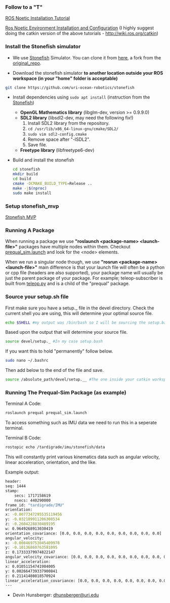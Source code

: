 ### Follow to a "T"
[ROS Noetic Installation Tutorial](http://wiki.ros.org/noetic/Installation/Ubuntu)

[Ros Noetic Environment Installation and Configuration](http://wiki.ros.org/ROS/Tutorials/InstallingandConfiguringROSEnvironment)
(I highly suggest doing the catkin version of the above tutorials - http://wiki.ros.org/catkin)

### Install the Stonefish simulator
- We use [Stonefish](https://stonefish.readthedocs.io/en/latest/install.html) Simulator. You can clone it from [here](https://github.com/uri-ocean-robotics/stonefish), a fork from the [original_repo](https://github.com/patrykcieslak/stonefish).

- Download the stonefish simulator **to another location outside your ROS workspace (in your "home" folder is acceptable)**
```bash
git clone https://github.com/uri-ocean-robotics/stonefish
```

- Install dependencies using `sudo apt install` (instruction from the [Stonefish](https://github.com/patrykcieslak/stonefish))
    * **OpenGL Mathematics library** (libglm-dev, version >= 0.9.9.0)
    * **SDL2 library** (libsdl2-dev, may need the following fix!)
        1. Install SDL2 library from the repository.
        2. `cd /usr/lib/x86_64-linux-gnu/cmake/SDL2/`
        3. `sudo vim sdl2-config.cmake`
        4. Remove space after "-lSDL2".
        5. Save file.
    * **Freetype library** (libfreetype6-dev)

- Build and install the stonefish
    ```bash
    cd stonefish
    mkdir build
    cd build
    cmake -DCMAKE_BUILD_TYPE=Release ..
    make -j$(nproc)
    sudo make install
    ```

### Setup stonefish_mvp
[Stonefish MVP](https://uri-ocean-robotics.github.io/stonefish_mvp/)

### Running A Package

When running a package we use **"roslaunch \<package-name>  \<launch-file>"** packages have multiple nodes within them. Checkout [prequal_sim.launch](src/prequal_pkg/launch/prequal_sim.launch) and look for the \<node> elements. 

When we run a singular node though, we use **"rosrun \<package-name> \<launch-file>"** main difference is that your launch file will often be a python or cpp file (headers are also supported), your package name will usually be just the parent package of your package. For example; teleop-subscriber is built from [teleop.py](src/prequal_pkg/teleop/teleop.py) and is a child of the "prequal" package.

### Source your setup.sh file

First make sure you have a setup._ file in the devel directory. Check the current shell you are using, this will determine your optimal source file.

```bash
echo $SHELL #my output was /bin/bash so I will be sourcing the setup.bash file
```
Based upon the output that will determine your source file.

```bash
source devel/setup._ #In my case setup.bash
```

If you want this to hold "permanently" follow below.

```bash
sudo nano ~/.bashrc
```

Then add below to the end of the file and save.

```bash
source /absolute_path/devel/setup.__ #The one inside your catkin workspace
```

### Running The Prequal-Sim Package (as example)

Terminal A Code:
```bash
roslaunch prequal prequal_sim.launch
```

To access something such as IMU data we need to run this in a seperate terminal. 

Terminal B Code:
```bash
rostopic echo /tardigrade/imu/stonefish/data
```
This will constantly print various kinematics data such as angular velocity, linear acceleration, orientation, and the like. 

Example output:
```bash
header: 
seq: 1444
stamp: 
    secs: 1717158619
    nsecs: 440290000
frame_id: "tardigrade/IMU"
orientation: 
x: -0.0077347295535119456
y: -0.032189911206308534
z: -0.2604228830489195
w: 0.9649268913030419
orientation_covariance: [0.0, 0.0, 0.0, 0.0, 0.0, 0.0, 0.0, 0.0, 0.0]
angular_velocity: 
x: -0.008469753045409978
y: -0.10136860763581095
z: 0.17333379974822147
angular_velocity_covariance: [0.0, 0.0, 0.0, 0.0, 0.0, 0.0, 0.0, 0.0, 0.0]
linear_acceleration: 
x: 0.01051154741984005
y: 0.002664739337900841
z: 0.21141480818570924
linear_acceleration_covariance: [0.0, 0.0, 0.0, 0.0, 0.0, 0.0, 0.0, 0.0, 0.0]
---
```
- Devin Hunsberger: dhunsberger@uri.edu
